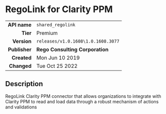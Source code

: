 # RegoLink for Clarity PPM
| | |
|-:|-|
|**API name**|`shared_regolink`|
|**Tier**|Premium|
|**Version**|`releases/v1.0.1608\1.0.1608.3077`|
|**Publisher**|**Rego Consulting Corporation**|
|**Created**|Mon Jun 10 2019|
|**Changed**|Tue Oct 25 2022|

## Description
RegoLink Clarity PPM connector that allows organizations to integrate with Clarity PPM to read and load data through a robust mechanism of actions and validations
